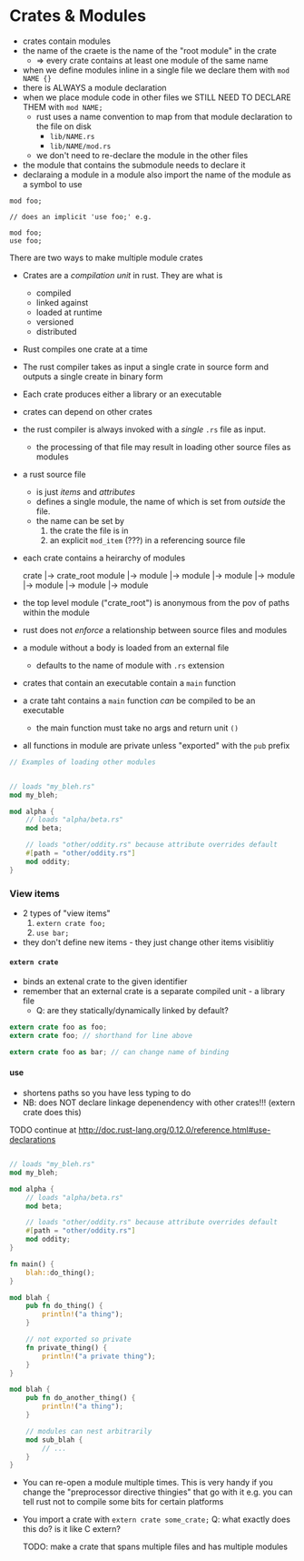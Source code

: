 # Crates & Modules

* crates contain modules
* the name of the craete is the name of the "root module" in the crate
    * => every crate contains at least one module of the same name
* when we define modules inline in a single file we declare them with `mod NAME {}`
* there is ALWAYS a module declaration
* when we place module code in other files we STILL NEED TO DECLARE THEM with `mod NAME;`
    * rust uses a name convention to map from that module declaration to the file on disk
        * `lib/NAME.rs`
        * `lib/NAME/mod.rs`
    * we don't need to re-declare the module in the other files
* the module that contains the submodule needs to declare it
* declaraing a module in a module also import the name of the module as a symbol to use

```
mod foo;

// does an implicit 'use foo;' e.g.

mod foo;
use foo;

```


There are two ways to make multiple module crates

* Crates are a _compilation unit_ in rust. They are what is
    * compiled
    * linked against
    * loaded at runtime
    * versioned
    * distributed

* Rust compiles one crate at a time
* The rust compiler takes as input a single crate in source form and outputs a single create in binary form
* Each crate produces either a library or an executable
* crates can depend on other crates
* the rust compiler is always invoked with a _single_ `.rs` file as input.
    * the processing of that file may result in loading other source files as modules
* a rust source file
    * is just _items_ and _attributes_
    * defines a single module, the name of which is set from _outside_ the file.
    * the name can be set by
        1. the crate the file is in
        2. an explicit `mod_item` (???) in a referencing source file
* each crate contains a heirarchy of modules

    crate
    |-> crate_root module
        |-> module
        |-> module
            |-> module
            |-> module
                |-> module
                |-> module
        |-> module

* the top level module ("crate_root") is anonymous from the pov of paths within the module
* rust does not _enforce_ a relationship between source files and modules
* a module without a body is loaded from an external file
    * defaults to the name of module with `.rs` extension
* crates that contain an executable contain a `main` function
* a crate taht contains a `main` function _can_ be compiled to be an executable
    * the main function must take no args and return unit `()`
* all functions in module are private unless "exported" with the `pub` prefix

```rust
// Examples of loading other modules


// loads "my_bleh.rs"
mod my_bleh;

mod alpha {
    // loads "alpha/beta.rs"
    mod beta;

    // loads "other/oddity.rs" because attribute overrides default
    #[path = "other/oddity.rs"]
    mod oddity;
}
```
### View items

* 2 types of "view items"
    1. `extern crate foo;`
    2. `use bar;`
* they don't define new items - they just change other items visiblitiy

#### `extern crate`

* binds an extenal crate to the given identifier
* remember that an external crate is a separate compiled unit - a library file
    * Q: are they statically/dynamically linked by default?

```rust
extern crate foo as foo;
extern crate foo; // shorthand for line above

extern crate foo as bar; // can change name of binding
```

#### use

* shortens paths so you have less typing to do
* NB: does NOT declare linkage depenendency with other crates!!! (extern crate does this)

TODO continue at http://doc.rust-lang.org/0.12.0/reference.html#use-declarations

```rust

// loads "my_bleh.rs"
mod my_bleh;

mod alpha {
    // loads "alpha/beta.rs"
    mod beta;

    // loads "other/oddity.rs" because attribute overrides default
    #[path = "other/oddity.rs"]
    mod oddity;
}

fn main() {
    blah::do_thing();
}

mod blah {
    pub fn do_thing() {
        println!("a thing");
    }

    // not exported so private
    fn private_thing() {
        println!("a private thing");
    }
}

mod blah {
    pub fn do_another_thing() {
        println!("a thing");
    }

    // modules can nest arbitrarily
    mod sub_blah {
        // ...
    }
}
```

* You can re-open a module multiple times. This is very handy if you change the
  "preprocessor directive thingies" that go with it e.g. you can tell rust not
  to compile some bits for certain platforms
* You import a crate with `extern crate some_crate;`
    Q: what exactly does this do? is it like C extern?

    TODO: make a crate that spans multiple files and has multiple modules

